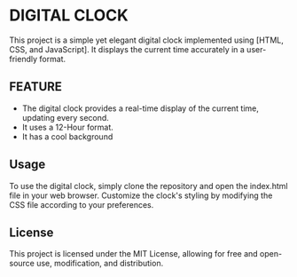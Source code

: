 # DIGITAL CLOCK
This project is a simple yet elegant digital clock implemented using [HTML, CSS, and JavaScript]. It displays the current time accurately in a user-friendly format.

## FEATURE
 * The digital clock provides a real-time display of the current time, updating every second.
 * It uses a 12-Hour format.
 * It has a cool background

## Usage
To use the digital clock, simply clone the repository and open the index.html file in your web browser. Customize the clock's styling by modifying the CSS file according to your preferences.

## License
This project is licensed under the MIT License, allowing for free and open-source use, modification, and distribution.
